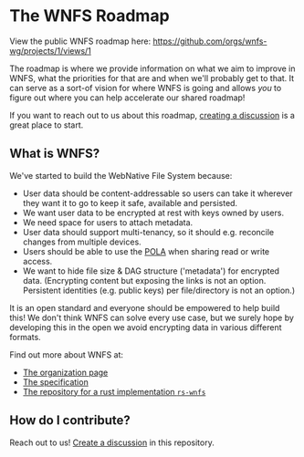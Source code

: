 # The WNFS Roadmap

View the public WNFS roadmap here: https://github.com/orgs/wnfs-wg/projects/1/views/1

The roadmap is where we provide information on what we aim to improve in WNFS, what the priorities for that are and when we'll probably get to that. It can serve as a sort-of vision for where WNFS is going and allows *you* to figure out where you can help accelerate our shared roadmap!

If you want to reach out to us about this roadmap, [creating a discussion](https://github.com/wnfs-wg/roadmap/discussions/new) is a great place to start.


## What is WNFS?

We've started to build the WebNative File System because:
- User data should be content-addressable so users can take it wherever they want it to go to keep it safe, available and persisted.
- We want user data to be encrypted at rest with keys owned by users.
- We need space for users to attach metadata.
- User data should support multi-tenancy, so it should e.g. reconcile changes from multiple devices.
- Users should be able to use the [POLA](https://en.wikipedia.org/wiki/Principle_of_least_privilege) when sharing read or write access.
- We want to hide file size & DAG structure ('metadata') for encrypted data.
  (Encrypting content but exposing the links is not an option. Persistent identities (e.g. public keys) per file/directory is not an option.)

It is an open standard and everyone should be empowered to help build this!
We don't think WNFS can solve every use case, but we surely hope by developing this in the open we avoid encrypting data in various different formats.

Find out more about WNFS at:
- [The organization page](https://github.com/wnfs-wg/)
- [The specification](https://github.com/wnfs-wg/spec)
- [The repository for a rust implementation `rs-wnfs`](https://github.com/wnfs-wg/rs-wnfs)

## How do I contribute?

Reach out to us! [Create a discussion](https://github.com/wnfs-wg/roadmap/discussions/new) in this repository.
